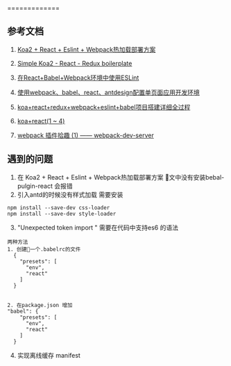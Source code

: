 =============
## 参考文档
1. [Koa2 + React + Eslint + Webpack热加载部署方案](http://www.nekomiao.me/2017/05/23/koa2-react-webpack-deployment/)
2. [Simple Koa2 - React - Redux boilerplate](https://github.com/princeV/koa2-react-redux-webpack-boilerplate/blob/master/docs/project-setup.md)
3. [在React+Babel+Webpack环境中使用ESLint](http://le0zh.github.io/2016/06/21/eslint+in+react+babel+webpack)
4. [使用webpack、babel、react、antdesign配置单页面应用开发环境](http://www.chardlau.com/2017/04/26/config-of-webpack-babel-react-antd/)
5. [koa+react+redux+webpack+eslint+babel项目搭建详细全过程](https://cnodejs.org/topic/580871420bab808265185f7f)

6. [koa+react(1 ~ 4)](http://blog.suzper.com/2016/10/19/koa-react-%E4%B8%80/)
7. [webpack 插件拾趣 (1) —— webpack-dev-server](http://www.cnblogs.com/vajoy/p/7000522.html)
## 遇到的问题
1. 在 Koa2 + React + Eslint + Webpack热加载部署方案 文中没有安装bebal-pulgin-react 会报错
2. 引入antd的时候没有样式加载 需要安装
  ```
  npm install --save-dev css-loader  
  npm install --save-dev style-loader 
  ```
3. "Unexpected token import " 需要在代码中支持es6 的语法
```
两种方法
1. 创建一个.babelrc的文件
  {
    "presets": [
      "env",
      "react"
    ]
  }


2. 在package.json 增加
"babel": {
    "presets": [
      "env",
      "react"
    ]
  } 
```
4. 实现离线缓存 manifest





